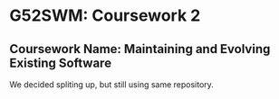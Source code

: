 # G52SWM: Coursework 2
## Coursework Name: Maintaining and Evolving Existing Software

We decided spliting up, but still using same repository.
	